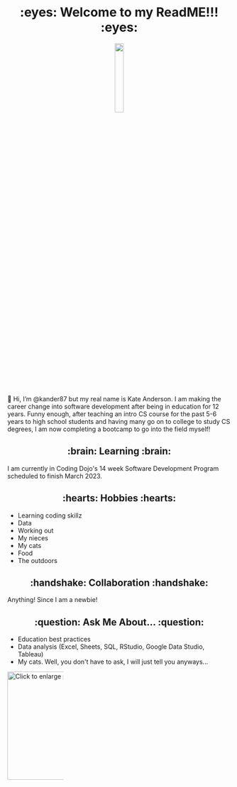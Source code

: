  <h1 align="center"> :eyes: Welcome to my ReadME!!! :eyes: </h1>

<p align="center"> 
  <img max width= 20% src="https://media.giphy.com/media/l0FF56cexcW2JAXCJj/giphy.gif" />

  👋 Hi, I’m @kander87 but my real name is Kate Anderson. I am making the career change into software development after being in education for 12 years. Funny enough, after teaching an intro CS course for the past 5-6 years to high school students and having many go on to college to study CS degrees, I am now completing a bootcamp to go into the field myself!
</p>

<h2 align ="center" > :brain:	 Learning  :brain:	</h2>
I am currently in Coding Dojo's 14 week Software Development Program scheduled to finish March 2023. 

<h2 align="center" > :hearts:	 Hobbies :hearts:	 </h2>
<ul>
  <li> Learning coding skillz </li>
  <li> Data </li>
   <li>  Working out </li>
   <li>  My nieces </li>
   <li>  My cats </li>
   <li>  Food </li>
   <li>  The outdoors </li>
  </ul>
 
 <h2 align="center" > :handshake:		 Collaboration :handshake:		 </h2>
Anything! Since I am a newbie!

<h2 align="center" > :question:		Ask Me About... :question:			 </h2>
<ul>
  <li> Education best practices </li>
  <li> Data analysis (Excel, Sheets, SQL, RStudio, Google Data Studio, Tableau) </li>
  <li> My cats. Well, you don't have to ask, I will just tell you anyways... </li>
</ul>
 
<a href="https://drive.google.com/uc?export=view&id=137MGfEcZQNriKaCqc-G5RHhsEu48DoC6"><img src="https://drive.google.com/uc?export=view&id=137MGfEcZQNriKaCqc-G5RHhsEu48DoC6" style="width: 400px; max-width: 25%; height: 25%" title="Click to enlarge picture" />
